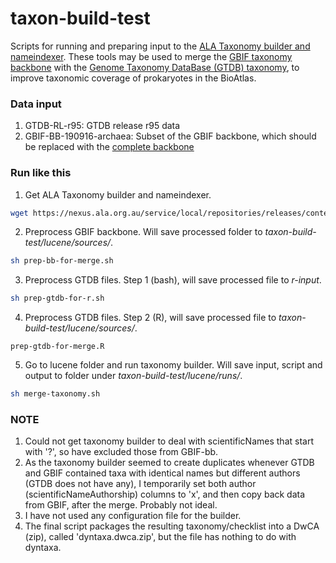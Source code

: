 # taxon-build-test
Scripts for running and preparing input to the [ALA Taxonomy builder and nameindexer](https://github.com/AtlasOfLivingAustralia/documentation/wiki/A-Guide-to-Getting-Names-into-the-ALA). These tools may be used to merge the [GBIF taxonomy backbone](https://www.gbif.org/dataset/d7dddbf4-2cf0-4f39-9b2a-bb099caae36c) with the [Genome Taxonomy DataBase (GTDB) taxonomy](https://gtdb.ecogenomic.org/about), to improve taxonomic coverage of prokaryotes in the BioAtlas. 
### Data input
1. GTDB-RL-r95: GTDB release r95 data
2. GBIF-BB-190916-archaea: Subset of the GBIF backbone, which should be replaced with the [complete backbone](https://hosted-datasets.gbif.org/datasets/backbone/backbone-current.zip)
### Run like this
1. Get ALA Taxonomy builder and nameindexer.
```bash
wget https://nexus.ala.org.au/service/local/repositories/releases/content/au/org/ala/ala-name-matching/3.4/ala-name-matching-3.4.jar
```
2. Preprocess GBIF backbone. Will save processed folder to *taxon-build-test/lucene/sources/*.
```bash
sh prep-bb-for-merge.sh
```
3. Preprocess GTDB files. Step 1 (bash), will save processed file to *r-input*.
```bash
sh prep-gtdb-for-r.sh
```
4. Preprocess GTDB files. Step 2 (R), will save processed file to *taxon-build-test/lucene/sources/*.
```
prep-gtdb-for-merge.R
```
5. Go to lucene folder and run taxonomy builder. Will save input, script and output to folder under *taxon-build-test/lucene/runs/*.
```bash
sh merge-taxonomy.sh
```
### NOTE
1. Could not get taxonomy builder to deal with scientificNames that start with '?', so have excluded those from GBIF-bb.
2. As the taxonomy builder seemed to create duplicates whenever GTDB and GBIF contained taxa with identical names but different authors (GTDB does not have any), I temporarily set both author (scientificNameAuthorship) columns to 'x', and then copy back data from GBIF, after the merge. Probably not ideal.
3. I have not used any configuration file for the builder.
4. The final script packages the resulting taxonomy/checklist into a DwCA (zip), called 'dyntaxa.dwca.zip', but the file has nothing to do with dyntaxa.
